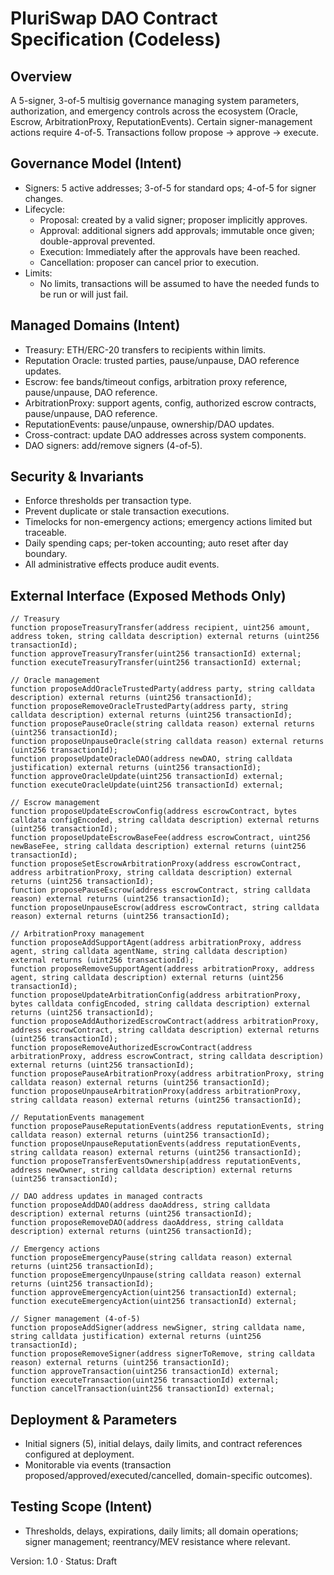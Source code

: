 # PluriSwap DAO Contract Specification (Codeless)

## Overview
A 5-signer, 3-of-5 multisig governance managing system parameters, authorization, and emergency controls across the ecosystem (Oracle, Escrow, ArbitrationProxy, ReputationEvents). Certain signer-management actions require 4-of-5. Transactions follow propose → approve → execute.

## Governance Model (Intent)
- Signers: 5 active addresses; 3-of-5 for standard ops; 4-of-5 for signer changes.
- Lifecycle:
  - Proposal: created by a valid signer; proposer implicitly approves.
  - Approval: additional signers add approvals; immutable once given; double-approval prevented.
  - Execution: Immediately after the approvals have been reached.
  - Cancellation: proposer can cancel prior to execution.
- Limits:
  - No limits, transactions will be assumed to have the needed funds to be run or will just fail.

## Managed Domains (Intent)
- Treasury: ETH/ERC-20 transfers to recipients within limits.
- Reputation Oracle: trusted parties, pause/unpause, DAO reference updates.
- Escrow: fee bands/timeout configs, arbitration proxy reference, pause/unpause, DAO reference.
- ArbitrationProxy: support agents, config, authorized escrow contracts, pause/unpause, DAO reference.
- ReputationEvents: pause/unpause, ownership/DAO updates.
- Cross-contract: update DAO addresses across system components.
- DAO signers: add/remove signers (4-of-5).

## Security & Invariants
- Enforce thresholds per transaction type.
- Prevent duplicate or stale transaction executions.
- Timelocks for non-emergency actions; emergency actions limited but traceable.
- Daily spending caps; per-token accounting; auto reset after day boundary.
- All administrative effects produce audit events.

## External Interface (Exposed Methods Only)
```solidity
// Treasury
function proposeTreasuryTransfer(address recipient, uint256 amount, address token, string calldata description) external returns (uint256 transactionId);
function approveTreasuryTransfer(uint256 transactionId) external;
function executeTreasuryTransfer(uint256 transactionId) external;

// Oracle management
function proposeAddOracleTrustedParty(address party, string calldata description) external returns (uint256 transactionId);
function proposeRemoveOracleTrustedParty(address party, string calldata description) external returns (uint256 transactionId);
function proposePauseOracle(string calldata reason) external returns (uint256 transactionId);
function proposeUnpauseOracle(string calldata reason) external returns (uint256 transactionId);
function proposeUpdateOracleDAO(address newDAO, string calldata justification) external returns (uint256 transactionId);
function approveOracleUpdate(uint256 transactionId) external;
function executeOracleUpdate(uint256 transactionId) external;

// Escrow management
function proposeUpdateEscrowConfig(address escrowContract, bytes calldata configEncoded, string calldata description) external returns (uint256 transactionId);
function proposeUpdateEscrowBaseFee(address escrowContract, uint256 newBaseFee, string calldata description) external returns (uint256 transactionId);
function proposeSetEscrowArbitrationProxy(address escrowContract, address arbitrationProxy, string calldata description) external returns (uint256 transactionId);
function proposePauseEscrow(address escrowContract, string calldata reason) external returns (uint256 transactionId);
function proposeUnpauseEscrow(address escrowContract, string calldata reason) external returns (uint256 transactionId);

// ArbitrationProxy management
function proposeAddSupportAgent(address arbitrationProxy, address agent, string calldata agentName, string calldata description) external returns (uint256 transactionId);
function proposeRemoveSupportAgent(address arbitrationProxy, address agent, string calldata description) external returns (uint256 transactionId);
function proposeUpdateArbitrationConfig(address arbitrationProxy, bytes calldata configEncoded, string calldata description) external returns (uint256 transactionId);
function proposeAddAuthorizedEscrowContract(address arbitrationProxy, address escrowContract, string calldata description) external returns (uint256 transactionId);
function proposeRemoveAuthorizedEscrowContract(address arbitrationProxy, address escrowContract, string calldata description) external returns (uint256 transactionId);
function proposePauseArbitrationProxy(address arbitrationProxy, string calldata reason) external returns (uint256 transactionId);
function proposeUnpauseArbitrationProxy(address arbitrationProxy, string calldata reason) external returns (uint256 transactionId);

// ReputationEvents management
function proposePauseReputationEvents(address reputationEvents, string calldata reason) external returns (uint256 transactionId);
function proposeUnpauseReputationEvents(address reputationEvents, string calldata reason) external returns (uint256 transactionId);
function proposeTransferEventsOwnership(address reputationEvents, address newOwner, string calldata description) external returns (uint256 transactionId);

// DAO address updates in managed contracts
function proposeAddDAO(address daoAddress, string calldata description) external returns (uint256 transactionId);
function proposeRemoveDAO(address daoAddress, string calldata description) external returns (uint256 transactionId);

// Emergency actions
function proposeEmergencyPause(string calldata reason) external returns (uint256 transactionId);
function proposeEmergencyUnpause(string calldata reason) external returns (uint256 transactionId);
function approveEmergencyAction(uint256 transactionId) external;
function executeEmergencyAction(uint256 transactionId) external;

// Signer management (4-of-5)
function proposeAddSigner(address newSigner, string calldata name, string calldata justification) external returns (uint256 transactionId);
function proposeRemoveSigner(address signerToRemove, string calldata reason) external returns (uint256 transactionId);
function approveTransaction(uint256 transactionId) external;
function executeTransaction(uint256 transactionId) external;
function cancelTransaction(uint256 transactionId) external;
```

## Deployment & Parameters
- Initial signers (5), initial delays, daily limits, and contract references configured at deployment.
- Monitorable via events (transaction proposed/approved/executed/cancelled, domain-specific outcomes).

## Testing Scope (Intent)
- Thresholds, delays, expirations, daily limits; all domain operations; signer management; reentrancy/MEV resistance where relevant.

Version: 1.0 · Status: Draft


